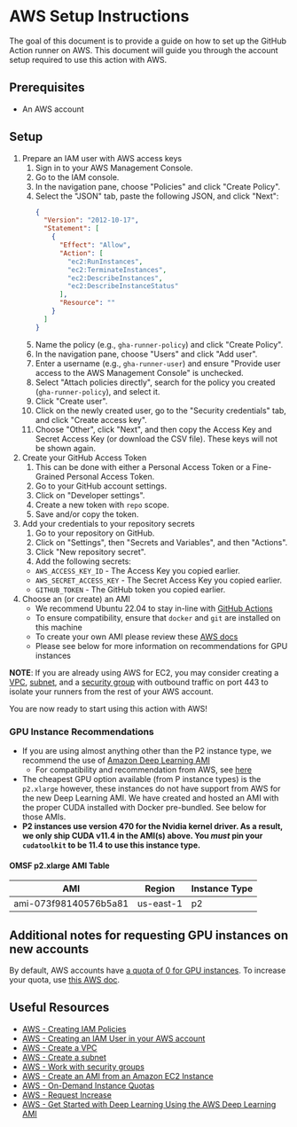 # AWS Setup Instructions
The goal of this document is to provide a guide on how to set up the GitHub Action runner on AWS. This document will guide you through the account setup required to use this action with AWS.

## Prerequisites
- An AWS account

## Setup
1. Prepare an IAM user with AWS access keys
    1. Sign in to your AWS Management Console.
    2. Go to the IAM console.
    3. In the navigation pane, choose "Policies" and click "Create Policy".
    4. Select the "JSON" tab, paste the following JSON, and click "Next":
        ```json
        {
          "Version": "2012-10-17",
          "Statement": [
            {
              "Effect": "Allow",
              "Action": [
                "ec2:RunInstances",
                "ec2:TerminateInstances",
                "ec2:DescribeInstances",
                "ec2:DescribeInstanceStatus"
              ],
              "Resource": ""
            }
          ]
        }
        ```
    5. Name the policy (e.g., `gha-runner-policy`) and click "Create Policy".
    6. In the navigation pane, choose "Users" and click "Add user".
    7. Enter a username (e.g., `gha-runner-user`) and ensure "Provide user access to the AWS Management Console" is unchecked.
    8. Select "Attach policies directly", search for the policy you created (`gha-runner-policy`), and select it.
    9. Click "Create user".
    10. Click on the newly created user, go to the "Security credentials" tab, and click "Create access key".
    11. Choose "Other", click "Next", and then copy the Access Key and Secret Access Key (or download the CSV file). These keys will not be shown again.
2. Create your GitHub Access Token
    1. This can be done with either a Personal Access Token or a Fine-Grained Personal Access Token.
    2. Go to your GitHub account settings.
    3. Click on "Developer settings".
    4. Create a new token with `repo` scope.
    5. Save and/or copy the token.
3. Add your credentials to your repository secrets
    1. Go to your repository on GitHub.
    2. Click on "Settings", then "Secrets and Variables", and then "Actions".
    3. Click "New repository secret".
    4. Add the following secrets:
      - `AWS_ACCESS_KEY_ID` - The Access Key you copied earlier.
      - `AWS_SECRET_ACCESS_KEY` - The Secret Access Key you copied earlier.
      - `GITHUB_TOKEN` - The GitHub token you copied earlier.
4. Choose an (or create) an AMI
    - We recommend Ubuntu 22.04 to stay in-line with [GitHub Actions](https://github.com/actions/runner-images#available-images)
    - To ensure compatibility, ensure that `docker` and `git` are installed on this machine
    - To create your own AMI please review these [AWS docs](https://docs.aws.amazon.com/toolkit-for-visual-studio/latest/user-guide/tkv-create-ami-from-instance.html)
    - Please see below for more information on recommendations for GPU instances

**NOTE**: If you are already using AWS for EC2, you may consider creating a [VPC](https://docs.aws.amazon.com/vpc/latest/userguide/create-vpc.html), [subnet](https://docs.aws.amazon.com/vpc/latest/userguide/create-subnets.html), and a [security group](https://docs.aws.amazon.com/vpc/latest/userguide/working-with-security-groups.html) with outbound traffic on port 443 to isolate your runners from the rest of your AWS account.

You are now ready to start using this action with AWS!

### GPU Instance Recommendations
- If you are using almost anything other than the P2 instance type, we recommend the use of [Amazon Deep Learning AMI](https://aws.amazon.com/blogs/machine-learning/get-started-with-deep-learning-using-the-aws-deep-learning-ami/)
    - For compatibility and recommendation from AWS, see [here](https://docs.aws.amazon.com/dlami/latest/devguide/gpu.html)
- The cheapest GPU option available (from P instance types) is the `p2.xlarge` however, these instances do not have support from AWS for the new Deep Learning AMI. We have created and hosted an AMI with the proper CUDA installed with Docker pre-bundled. See below for those AMIs.
- **P2 instances use version 470 for the Nvidia kernel driver. As a result, we only ship CUDA v11.4 in the AMI(s) above. You _must_ pin your `cudatoolkit` to be 11.4 to use this instance type.**
#### OMSF p2.xlarge AMI Table
| AMI | Region | Instance Type |
|-----|--------|---------------|
| ami-073f98140576b5a81 | us-east-1 | p2 |



## Additional notes for requesting GPU instances on new accounts
By default, AWS accounts have [a quota of 0 for GPU instances](https://docs.aws.amazon.com/AWSEC2/latest/UserGuide/ec2-on-demand-instances.html#ec2-on-demand-instances-limits). To increase your quota, use [this AWS doc](https://docs.aws.amazon.com/AWSEC2/latest/UserGuide/ec2-resource-limits.html#request-increase).


## Useful Resources
- [AWS - Creating IAM Policies](https://docs.aws.amazon.com/IAM/latest/UserGuide/access_policies_create.html)
- [AWS - Creating an IAM User in your AWS account](https://docs.aws.amazon.com/IAM/latest/UserGuide/id_users_create.html)
- [AWS - Create a VPC](https://docs.aws.amazon.com/vpc/latest/userguide/create-vpc.html)
- [AWS - Create a subnet](https://docs.aws.amazon.com/vpc/latest/userguide/create-subnets.html)
- [AWS - Work with security groups](https://docs.aws.amazon.com/vpc/latest/userguide/working-with-security-groups.html)
- [AWS - Create an AMI from an Amazon EC2 Instance](https://docs.aws.amazon.com/toolkit-for-visual-studio/latest/user-guide/tkv-create-ami-from-instance.html)
- [AWS - On-Demand Instance Quotas](https://docs.aws.amazon.com/AWSEC2/latest/UserGuide/ec2-on-demand-instances.html#ec2-on-demand-instances-limits)
- [AWS - Request Increase](https://docs.aws.amazon.com/AWSEC2/latest/UserGuide/ec2-resource-limits.html#request-increase)
- [AWS - Get Started with Deep Learning Using the AWS Deep Learning AMI](https://aws.amazon.com/blogs/machine-learning/get-started-with-deep-learning-using-the-aws-deep-learning-ami/)

